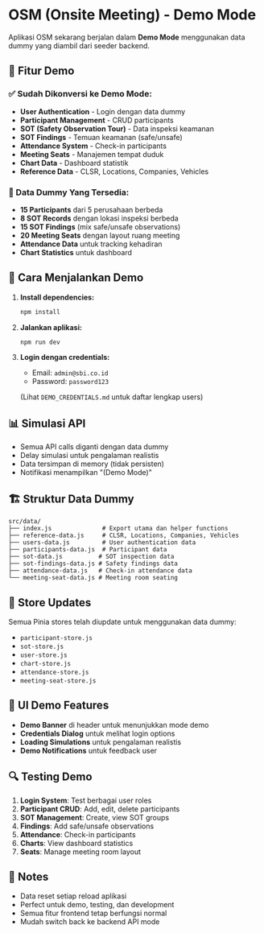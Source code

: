 # OSM (Onsite Meeting) - Demo Mode

Aplikasi OSM sekarang berjalan dalam **Demo Mode** menggunakan data dummy yang diambil dari seeder backend.

## 🎯 Fitur Demo

### ✅ Sudah Dikonversi ke Demo Mode:
- **User Authentication** - Login dengan data dummy
- **Participant Management** - CRUD participants
- **SOT (Safety Observation Tour)** - Data inspeksi keamanan
- **SOT Findings** - Temuan keamanan (safe/unsafe) 
- **Attendance System** - Check-in participants
- **Meeting Seats** - Manajemen tempat duduk
- **Chart Data** - Dashboard statistik
- **Reference Data** - CLSR, Locations, Companies, Vehicles

### 🔧 Data Dummy Yang Tersedia:
- **15 Participants** dari 5 perusahaan berbeda
- **8 SOT Records** dengan lokasi inspeksi berbeda
- **15 SOT Findings** (mix safe/unsafe observations)
- **20 Meeting Seats** dengan layout ruang meeting
- **Attendance Data** untuk tracking kehadiran
- **Chart Statistics** untuk dashboard

## 🚀 Cara Menjalankan Demo

1. **Install dependencies:**
   ```bash
   npm install
   ```

2. **Jalankan aplikasi:**
   ```bash
   npm run dev
   ```

3. **Login dengan credentials:**
   - Email: `admin@sbi.co.id`
   - Password: `password123`
   
   (Lihat `DEMO_CREDENTIALS.md` untuk daftar lengkap users)

## 📊 Simulasi API

- Semua API calls diganti dengan data dummy
- Delay simulasi untuk pengalaman realistis  
- Data tersimpan di memory (tidak persisten)
- Notifikasi menampilkan "(Demo Mode)"

## 🏗️ Struktur Data Dummy

```
src/data/
├── index.js              # Export utama dan helper functions
├── reference-data.js     # CLSR, Locations, Companies, Vehicles
├── users-data.js         # User authentication data
├── participants-data.js  # Participant data
├── sot-data.js          # SOT inspection data
├── sot-findings-data.js # Safety findings data
├── attendance-data.js   # Check-in attendance data
└── meeting-seat-data.js # Meeting room seating
```

## 🔄 Store Updates

Semua Pinia stores telah diupdate untuk menggunakan data dummy:
- `participant-store.js`
- `sot-store.js` 
- `user-store.js`
- `chart-store.js`
- `attendance-store.js`
- `meeting-seat-store.js`

## 🎨 UI Demo Features

- **Demo Banner** di header untuk menunjukkan mode demo
- **Credentials Dialog** untuk melihat login options
- **Loading Simulations** untuk pengalaman realistis
- **Demo Notifications** untuk feedback user

## 🔍 Testing Demo

1. **Login System**: Test berbagai user roles
2. **Participant CRUD**: Add, edit, delete participants  
3. **SOT Management**: Create, view SOT groups
4. **Findings**: Add safe/unsafe observations
5. **Attendance**: Check-in participants
6. **Charts**: View dashboard statistics
7. **Seats**: Manage meeting room layout

## 📝 Notes

- Data reset setiap reload aplikasi
- Perfect untuk demo, testing, dan development
- Semua fitur frontend tetap berfungsi normal
- Mudah switch back ke backend API mode
